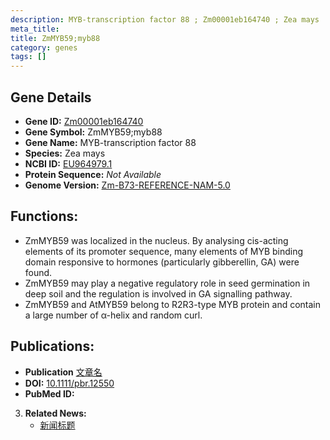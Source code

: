 ```yaml
---
description: MYB-transcription factor 88 ; Zm00001eb164740 ; Zea mays
meta_title:
title: ZmMYB59;myb88
category: genes
tags: []
---
```


## Gene Details
- **Gene ID:**	[Zm00001eb164740](https://www.maizegdb.org/gene_center/gene/Zm00001eb164740)
- **Gene Symbol:** ZmMYB59;myb88
- **Gene Name:** MYB-transcription factor 88
- **Species:** Zea mays
- **NCBI ID:** [ EU964979.1 ]()
- **Protein Sequence:** *Not Available*
- **Genome Version:** [Zm-B73-REFERENCE-NAM-5.0](https://www.maizegdb.org/genome/assembly/Zm-B73-REFERENCE-NAM-5.0)

## Functions:
   - ZmMYB59 was localized in the nucleus. By analysing cis-acting elements of its promoter sequence, many elements of MYB binding domain responsive to hormones (particularly gibberellin, GA) were found.
   - ZmMYB59 may play a negative regulatory role in seed germination in deep soil and the regulation is involved in GA signalling pathway.
   - ZmMYB59 and AtMYB59 belong to R2R3-type MYB protein and contain a large number of α-helix and random curl.

## Publications:
   - **Publication** [文章名](https://onlinelibrary.wiley.com/doi/full/10.1111/pbr.12550)
   - **DOI:** [10.1111/pbr.12550](https://onlinelibrary.wiley.com/doi/full/10.1111/pbr.12550)
   - **PubMed ID:** [](https://pubmed.ncbi.nlm.nih.gov//)

3. **Related News:**
   - [新闻标题]()
